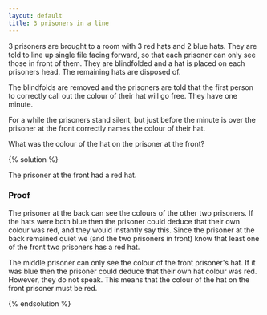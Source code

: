 ```yaml
---
layout: default
title: 3 prisoners in a line
---
```


3 prisoners are brought to a room with 3 red hats and 2 blue hats. They are told
to line up single file facing forward, so that each prisoner can only see those
in front of them. They are blindfolded and a hat is placed on each prisoners
head. The remaining hats are disposed of.

The blindfolds are removed and the prisoners are told that the first person to
correctly call out the colour of their hat will go free. They have one minute.

For a while the prisoners stand silent, but just before the minute is over the
prisoner at the front correctly names the colour of their hat.

What was the colour of the hat on the prisoner at the front?

{% solution %}

The prisoner at the front had a red hat.

### Proof

The prisoner at the back can see the colours of the other two prisoners. If the hats
were both blue then the prisoner could deduce that their own colour was red, and they would
instantly say this. Since the prisoner at the back remained quiet we (and the
two prisoners in front) know that least one of the front two prisoners has a red
hat.

The middle prisoner can only see the colour of the front prisoner's hat. If it
was blue then the prisoner could deduce that their own hat colour was red. However, they do
not speak. This means that the colour of the hat on the front prisoner must be
red.

{% endsolution %}
